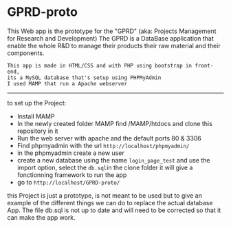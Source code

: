 # GPRD-proto
This Web app is the prototype for the "GPRD" (aka: Projects Management for Research and Development)
The GPRD is a DataBase application that enable the whole R&D to manage their products their raw material and their components.
```
This app is made in HTML/CSS and with PHP using bootstrap in front-end,
its a MySQL database that's setup using PHPMyAdmin
I used MAMP that run a Apache webserver 
```


*** 
to set up the Project:

* Install MAMP
* In the newly created folder MAMP find /MAMP/htdocs and clone this repository in it
* Run the web server with apache and the default ports 80 & 3306
* Find phpmyadmin with the url `http://localhost/phpmyadmin/`
* in the phpmyadmin create a new user 
* create a new database using the name `login_page_test` and use the import option, select the `db.sql`in the clone folder
it will give a fonctionning framework to run the app
* go to `http://localhost/GPRD-proto/`

this Project is just a prototype, is not meant to be used but to give an example of the different things we can do to replace the actual database App.
The file db.sql is not up to date and will need to be corrected so that it can make the app work.
